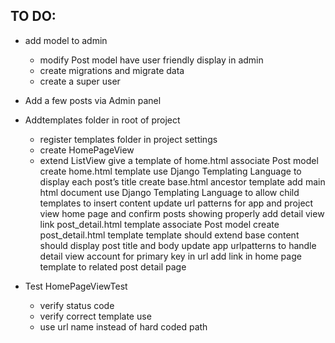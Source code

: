## TO DO: 


- add model to admin
    - modify Post model have user friendly display in admin
    - create migrations and migrate data
    - create a super user
- Add a few posts via Admin panel

- Addtemplates folder in root of project
    - register templates folder in project settings
    - create HomePageView
    - extend ListView
give a template of home.html
associate Post model
create home.html template
use Django Templating Language to display each post’s title
create base.html ancestor template
add main html document
use Django Templating Language to allow child templates to insert content
update url patterns for app and project
view home page and confirm posts showing properly
add detail view
link post_detail.html template
associate Post model
create post_detail.html template
template should extend base
content should display post title and body
update app urlpatterns to handle detail view
account for primary key in url
add link in home page template to related post detail page

- Test HomePageViewTest
    - verify status code
    - verify correct template use
    - use url name instead of hard coded path
